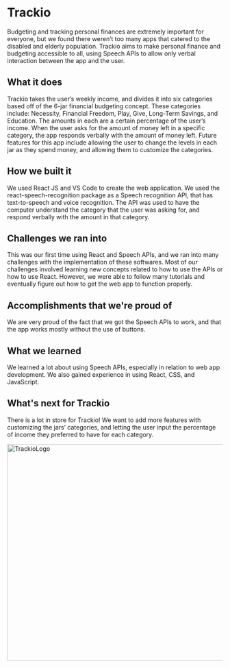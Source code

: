 # Trackio

Budgeting and tracking personal finances are extremely important for everyone, but we found there weren’t too many apps that catered to the disabled and elderly population. Trackio aims to make personal finance and budgeting accessible to all, using Speech APIs to allow only verbal interaction between the app and the user.

## What it does

Trackio takes the user’s weekly income, and divides it into six categories based off of the 6-jar financial budgeting concept. These categories include: Necessity, Financial Freedom, Play, Give, Long-Term Savings, and Education. The amounts in each are a certain percentage of the user’s income. When the user asks for the amount of money left in a specific category, the app responds verbally with the amount of money left. Future features for this app include allowing the user to change the levels in each jar as they spend money, and allowing them to customize the categories.

## How we built it
We used React JS and VS Code to create the web application. We used the react-speech-recognition package as a Speech recognition API, that has text-to-speech and voice recognition. The API was used to have the computer understand the category that the user was asking for, and respond verbally with the amount in that category.

## Challenges we ran into
This was our first time using React and Speech APIs, and we ran into many challenges with the implementation of these softwares. Most of our challenges involved learning new concepts related to how to use the APIs or how to use React. However, we were able to follow many tutorials and eventually figure out how to get the web app to function properly.

## Accomplishments that we're proud of
We are very proud of the fact that we got the Speech APIs to work, and that the app works mostly without the use of buttons.

## What we learned
We learned a lot about using Speech APIs, especially in relation to web app development. We also gained experience in using React, CSS, and JavaScript.

## What's next for Trackio
There is a lot in store for Trackio! We want to add more features with customizing the jars’ categories, and letting the user input the percentage of income they preferred to have for each category.


<img width="506" alt="TrackioLogo" src="https://user-images.githubusercontent.com/60861845/154836622-a293b032-352f-4da6-8007-b72e78367773.png">
